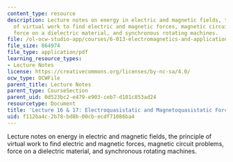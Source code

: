 ```yaml
---
content_type: resource
description: Lecture notes on energy in electric and magnetic fields, the  principle
  of virtual work to find electric and magnetic forces, magnetic circuit problems,
  force on a dielectric material, and synchronous rotating machines.
file: /ol-ocw-studio-app/courses/6-013-electromagnetics-and-applications-fall-2005/f112ba4c2b78bd8b00cbecdf71086ba4_lec16_17.pdf
file_size: 864974
file_type: application/pdf
learning_resource_types:
- Lecture Notes
license: https://creativecommons.org/licenses/by-nc-sa/4.0/
ocw_type: OCWFile
parent_title: Lecture Notes
parent_type: CourseSection
parent_uid: 0d523bc2-e479-e903-ceb7-d101c853ad24
resourcetype: Document
title: 'Lecture 16 & 17: Electroquasistatic and Magnetoquasistatic Forces'
uid: f112ba4c-2b78-bd8b-00cb-ecdf71086ba4
---
```

Lecture notes on energy in electric and magnetic fields, the  principle of virtual work to find electric and magnetic forces, magnetic circuit problems, force on a dielectric material, and synchronous rotating machines.